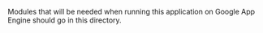 Modules that will be needed when running this application on Google App Engine should go in this directory.
